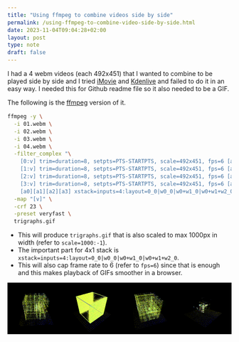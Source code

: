 ```yaml
---
title: "Using ffmpeg to combine videos side by side"
permalink: /using-ffmpeg-to-combine-video-side-by-side.html
date: 2023-11-04T09:04:28+02:00
layout: post
type: note
draft: false
---
```


I had a 4 webm videos (each 492x451) that I wanted to combine to be played side
by side and I tried [iMovie](https://support.apple.com/imovie) and
[Kdenlive](https://kdenlive.org/) and failed to do it in an easy way. I needed
this for Github readme file so it also needed to be a GIF.

The following is the [ffmpeg](https://ffmpeg.org/) version of it.

```sh
ffmpeg -y \
  -i 01.webm \
  -i 02.webm \
  -i 03.webm \
  -i 04.webm \
  -filter_complex "\
  	[0:v] trim=duration=8, setpts=PTS-STARTPTS, scale=492x451, fps=6 [a0]; \
  	[1:v] trim=duration=8, setpts=PTS-STARTPTS, scale=492x451, fps=6 [a1]; \
  	[2:v] trim=duration=8, setpts=PTS-STARTPTS, scale=492x451, fps=6 [a2]; \
  	[3:v] trim=duration=8, setpts=PTS-STARTPTS, scale=492x451, fps=6 [a3]; \
  	[a0][a1][a2][a3] xstack=inputs=4:layout=0_0|w0_0|w0+w1_0|w0+w1+w2_0, scale=1000:-1 [v]" \
  -map "[v]" \
  -crf 23 \
  -preset veryfast \
  trigraphs.gif
```

- This will produce `trigraphs.gif` that is also scaled to max 1000px in width
  (refer to `scale=1000:-1`).
- The important part for 4x1 stack is `xstack=inputs=4:layout=0_0|w0_0|w0+w1_0|w0+w1+w2_0`.
- This will also cap frame rate to 6 (refer to `fps=6`) since that is enough and
  this makes playback of GIFs smoother in a browser.

![Result](./assets/notes/trigraphs.gif)
